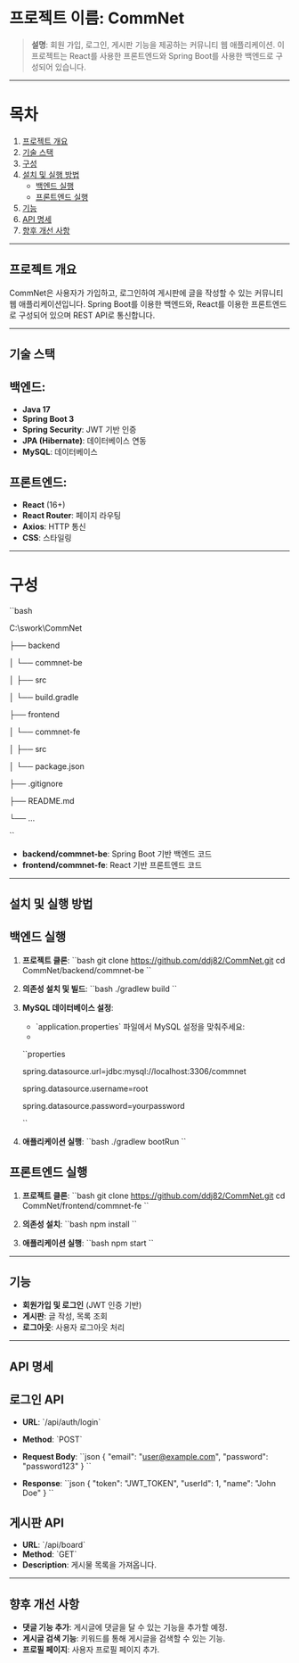 
# 프로젝트 이름: **CommNet**  
> **설명**: 회원 가입, 로그인, 게시판 기능을 제공하는 커뮤니티 웹 애플리케이션. 이 프로젝트는 React를 사용한 프론트엔드와 Spring Boot를 사용한 백엔드로 구성되어 있습니다.

---

# 목차
1. [프로젝트 개요](#프로젝트-개요)
2. [기술 스택](#기술-스택)
3. [구성](#구성)
4. [설치 및 실행 방법](#설치-및-실행-방법)
    - [백엔드 실행](#백엔드-실행)
    - [프론트엔드 실행](#프론트엔드-실행)
5. [기능](#기능)
6. [API 명세](#api-명세)
7. [향후 개선 사항](#향후-개선-사항)

---

## 프로젝트 개요
CommNet은 사용자가 가입하고, 로그인하여 게시판에 글을 작성할 수 있는 커뮤니티 웹 애플리케이션입니다. Spring Boot를 이용한 백엔드와, React를 이용한 프론트엔드로 구성되어 있으며 REST API로 통신합니다. 

---

## 기술 스택

## 백엔드:
- **Java 17**
- **Spring Boot 3**
- **Spring Security**: JWT 기반 인증
- **JPA (Hibernate)**: 데이터베이스 연동
- **MySQL**: 데이터베이스

## 프론트엔드:
- **React** (16+)
- **React Router**: 페이지 라우팅
- **Axios**: HTTP 통신
- **CSS**: 스타일링

---

# 구성

\`\`bash

C:\swork\CommNet

├── backend

│   └── commnet-be

│       ├── src

│       └── build.gradle

├── frontend

│   └── commnet-fe

│       ├── src

│       └── package.json

├── .gitignore

├── README.md

└── ...

\`\`


- **backend/commnet-be**: Spring Boot 기반 백엔드 코드
- **frontend/commnet-fe**: React 기반 프론트엔드 코드

---

## 설치 및 실행 방법

## 백엔드 실행

1. **프로젝트 클론**:
    \`\`bash
    git clone https://github.com/ddj82/CommNet.git
    cd CommNet/backend/commnet-be
    \`\`

2. **의존성 설치 및 빌드**:
    \`\`bash
    ./gradlew build
    \`\`

3. **MySQL 데이터베이스 설정**:
    - \`application.properties\` 파일에서 MySQL 설정을 맞춰주세요:
    - 
    \`\`properties

    spring.datasource.url=jdbc:mysql://localhost:3306/commnet

    spring.datasource.username=root
   
    spring.datasource.password=yourpassword
   
    \`\`

5. **애플리케이션 실행**:
    \`\`bash
    ./gradlew bootRun
    \`\`

## 프론트엔드 실행

1. **프로젝트 클론**:
    \`\`bash
    git clone https://github.com/ddj82/CommNet.git
    cd CommNet/frontend/commnet-fe
    \`\`

2. **의존성 설치**:
    \`\`bash
    npm install
    \`\`

3. **애플리케이션 실행**:
    \`\`bash
    npm start
    \`\`

---

## 기능
- **회원가입 및 로그인** (JWT 인증 기반)
- **게시판**: 글 작성, 목록 조회
- **로그아웃**: 사용자 로그아웃 처리

---

## API 명세

## 로그인 API

- **URL**: \`/api/auth/login\`
- **Method**: \`POST\`
- **Request Body**:
    \`\`json
    {
      "email": "user@example.com",
      "password": "password123"
    }
    \`\`

- **Response**:
    \`\`json
    {
      "token": "JWT_TOKEN",
      "userId": 1,
      "name": "John Doe"
    }
    \`\`

## 게시판 API

- **URL**: \`/api/board\`
- **Method**: \`GET\`
- **Description**: 게시물 목록을 가져옵니다.

---

## 향후 개선 사항
- **댓글 기능 추가**: 게시글에 댓글을 달 수 있는 기능을 추가할 예정.
- **게시글 검색 기능**: 키워드를 통해 게시글을 검색할 수 있는 기능.
- **프로필 페이지**: 사용자 프로필 페이지 추가.
